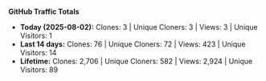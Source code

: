 
**GitHub Traffic Totals**

- **Today (2025-08-02):** Clones: 3 | Unique Cloners: 3 | Views: 3 | Unique Visitors: 1
- **Last 14 days:** Clones: 76 | Unique Cloners: 72 | Views: 423 | Unique Visitors: 14
- **Lifetime:** Clones: 2,706 | Unique Cloners: 582 | Views: 2,924 | Unique Visitors: 89
